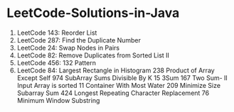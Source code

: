 # LeetCode-Solutions-in-Java
 1. LeetCode 143: Reorder List
2. LeetCode 287: Find the Duplicate Number
3. LeetCode 24: Swap Nodes in Pairs
 4. LeetCode 82: Remove Duplicates from Sorted List II
 5. LeetCode 456: 132 Pattern
 6. LeetCode 84: Largest Rectangle in Histogram
238 Product of Array Except Self
974 SubArray Sums Divisible By K
15 3Sum
167 Two Sum- II Input Array is sorted
11 Container With Most Water
209 Minimize Size Subarray Sum
424 Longest Repeating Character Replacement
76 Minimum Window Substring
